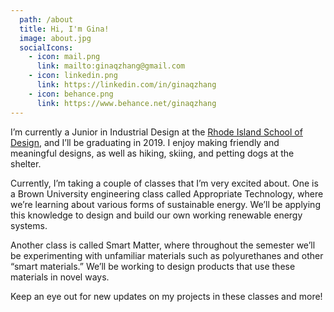 ```yaml
---
  path: /about
  title: Hi, I'm Gina!
  image: about.jpg
  socialIcons:
    - icon: mail.png
      link: mailto:ginaqzhang@gmail.com
    - icon: linkedin.png
      link: https://linkedin.com/in/ginaqzhang
    - icon: behance.png
      link: https://www.behance.net/ginaqzhang
---
```


I’m currently a Junior in Industrial Design at the [Rhode Island School of Design](http://www.risd.edu), and I’ll be graduating in 2019. I enjoy making friendly and meaningful designs, as well as hiking, skiing, and petting dogs at the shelter.

Currently, I’m taking a couple of classes that I’m very excited about. One is a Brown University engineering class called Appropriate Technology, where we’re learning about various forms of sustainable energy. We’ll be applying this knowledge to design and build our own working renewable energy systems.

Another class is called Smart Matter, where throughout the semester we’ll be experimenting with unfamiliar materials such as polyurethanes and other “smart materials.” We’ll be working to design products that use these materials in novel ways.

Keep an eye out for new updates on my projects in these classes and more!
